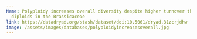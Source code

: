 ```yaml
---
Name: Polyploidy increases overall diversity despite higher turnover than
  diploids in the Brassicaceae
link: https://datadryad.org/stash/dataset/doi:10.5061/dryad.31zcrjdhw
image: /assets/images/databases/polyploidyincreasesoverall.jpg
---
```

